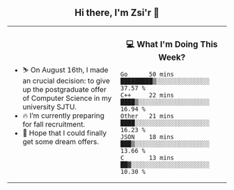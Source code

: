 <h2 align="center"> Hi there, I'm Zsi'r 👋 </h2>

<table>
    <tr>
        <td valign="center" width="50%">
            <ul>
                <li> ⛷️ On August 16th, I made an crucial decision: to give up the postgraduate offer of Computer Science in my university SJTU.</li>
                <li> 🔥 I’m currently preparing for fall recruitment.</li>
                <li> 🙏 Hope that I could finally get some dream offers.</li>
            </ul>
        </td>
       <td valign="top" width="50%">

<h3 align="center"> 💻 What I'm Doing This Week? </h3>

<!--START_SECTION:waka-->
```text
Go      50 mins         █████████▒░░░░░░░░░░░░░░░   37.57 % 
C++     22 mins         ████▒░░░░░░░░░░░░░░░░░░░░   16.94 % 
Other   21 mins         ████░░░░░░░░░░░░░░░░░░░░░   16.23 % 
JSON    18 mins         ███▒░░░░░░░░░░░░░░░░░░░░░   13.66 % 
C       13 mins         ██▓░░░░░░░░░░░░░░░░░░░░░░   10.30 % 
```
<!--END_SECTION:waka-->
</td></tr>
</table>
